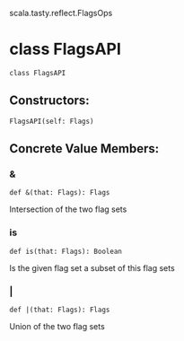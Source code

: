 scala.tasty.reflect.FlagsOps
# class FlagsAPI

<pre><code class="language-scala" >class FlagsAPI</pre></code>
## Constructors:
<pre><code class="language-scala" >FlagsAPI(self: Flags)</pre></code>

## Concrete Value Members:
### &
<pre><code class="language-scala" >def &(that: Flags): Flags</pre></code>
Intersection of the two flag sets

### is
<pre><code class="language-scala" >def is(that: Flags): Boolean</pre></code>
Is the given flag set a subset of this flag sets

### |
<pre><code class="language-scala" >def |(that: Flags): Flags</pre></code>
Union of the two flag sets

